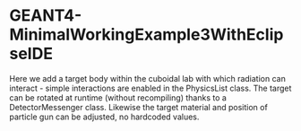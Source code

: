 # GEANT4-MinimalWorkingExample3WithEclipseIDE
Here we add a target body within the cuboidal lab with which radiation can interact - simple interactions are enabled in the PhysicsList class. The target can be rotated at runtime (without recompiling) thanks to a DetectorMessenger class. Likewise the target material and position of particle gun can be adjusted, no hardcoded values.
